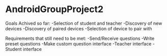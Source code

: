# AndroidGroupProject2

Goals Achived so far:
-Selection of student and teacher
-Discovery of new devices
-Discovery of paired devices
-Selection of device to pair with

Requirements that still need to be met:
-Send/Receive questions
-Write preset questions
-Make custom question interface
-Teacher interface
-Student interface
